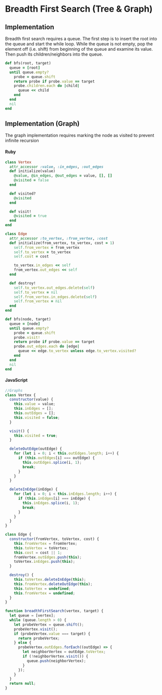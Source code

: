 # Breadth First Search (Tree & Graph)

## Implementation
Breadth first search requires a queue. The first step is to insert the root
into the queue and start the while loop. While the queue is not empty, pop
the element off (i.e. shift) from beginning of the queue and examine its value.
Then push its children/neighbors into the queue.
``` ruby
def bfs(root, target)
  queue = [root]
  until queue.empty?
    probe = queue.shift
    return probe if probe.value == target
    probe.children.each do |child|
      queue << child
    end
  end
  nil
end
```

## Implementation (Graph)
The graph implementation requires marking the node as visited to prevent
infinite recursion
#### Ruby
``` ruby
class Vertex
  attr_accessor :value, :in_edges, :out_edges
  def initialize(value)
    @value, @in_edges, @out_edges = value, [], []
    @visited = false
  end

  def visited?
    @visited
  end

  def visit!
    @visited = true
  end
end

class Edge
  attr_accessor :to_vertex, :from_vertex, :cost
  def initialize(from_vertex, to_vertex, cost = 1)
    self.from_vertex = from_vertex
    self.to_vertex = to_vertex
    self.cost = cost

    to_vertex.in_edges << self
    from_vertex.out_edges << self
  end

  def destroy!
    self.to_vertex.out_edges.delete(self)
    self.to_vertex = nil
    self.from_vertex.in_edges.delete(self)
    self.from_vertex = nil
  end
end

def bfs(node, target)
  queue = [node]
  until queue.empty?
    probe = queue.shift
    probe.visit!
    return probe if probe.value == target
    probe.out_edges.each do |edge|
      queue << edge.to_vertex unless edge.to_vertex.visited?
    end
  end
  nil
end
```

#### JavaScript
``` javascript
//Graphs
class Vertex {
  constructor(value) {
    this.value = value;
    this.inEdges = [];
    this.outEdges = [];
    this.visited = false;
  }

  visit() {
    this.visited = true;
  }

  deleteOutEdge(outEdge) {
    for (let i = 0; i < this.outEdges.length; i++) {
      if (this.outEdges[i] === outEdge) {
        this.outEdges.splice(i, 1);
        break;
      }
    }
  }

  deleteInEdge(inEdge) {
    for (let i = 0; i < this.inEdges.length; i++) {
      if (this.inEdges[i] === inEdge) {
        this.inEdges.splice(i, 1);
        break;
      }
    }
  }
}

class Edge {
  constructor(fromVertex, toVertex, cost) {
    this.fromVertex = fromVertex;
    this.toVertex = toVertex;
    this.cost = cost || 1;
    fromVertex.outEdges.push(this);
    toVertex.inEdges.push(this);
  }

  destroy() {
    this.toVertex.deleteInEdge(this);
    this.fromVertex.deleteOutEdge(this);
    this.toVertex = undefined;
    this.fromVertex = undefined;
  }
}

function breadthFirstSearch(vertex, target) {
  let queue = [vertex];
  while (queue.length > 0) {
    let probeVertex = queue.shift();
    probeVertex.visit();
    if (probeVertex.value === target) {
      return probeVertex;
    } else {
      probeVertex.outEdges.forEach((outEdge) => {
        let neighborVertex = outEdge.toVertex;
        if (!neighborVertex.visit()) {
          queue.push(neighborVertex);
        }
      });
    }
  }
  return null;
}
```

